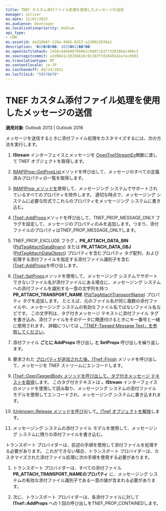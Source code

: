 ```yaml
---
title: TNEF カスタム添付ファイル処理を使用したメッセージの送信
manager: soliver
ms.date: 12/07/2015
ms.audience: Developer
ms.localizationpriority: medium
api_type:
- COM
ms.assetid: da318b6f-128a-44b5-8357-a130022030a1
description: '�ŏI�X�V��: 2015�N12��7��'
ms.openlocfilehash: 1456cd4d949799862c9d07cb3f733810bdc409c2
ms.sourcegitcommit: a1d9041c20256616c9c183f7d1049142a7ac6991
ms.translationtype: MT
ms.contentlocale: ja-JP
ms.lasthandoff: 09/24/2021
ms.locfileid: "59578670"
---
```

# <a name="sending-messages-by-using-tnef-custom-attachment-processing"></a>TNEF カスタム添付ファイル処理を使用したメッセージの送信

 
  
**適用対象**: Outlook 2013 | Outlook 2016 
  
メッセージを送信するときに添付ファイル処理をカスタマイズするには、次の方法を実行します。
  
1. **IStream** インターフェイスとメッセージを [OpenTnefStreamEx](opentnefstreamex.md)関数に渡して TNEF オブジェクトを取得します。 
    
2. [IMAPIProp::GetPropList](imapiprop-getproplist.md)メソッドを呼び出して、メッセージのすべての定義済みプロパティの一覧を取得します。 
    
3. [IMAPIProp メソッドを](imapipropiunknown.md)使用して、メッセージング システムでサポートされているすべてのプロパティを除外します。 適切な時点で、メッセージング システムに必要な形式でこれらのプロパティをメッセージング システムに書き込む。 
    
4. [ITnef::AddProps](itnef-addprops.md)メソッドを呼び出して、TNEF_PROP_MESSAGE_ONLY フラグを設定して、メッセージのプロパティのみを追加します。つまり、添付ファイルのプロパティはTNEF_PROP_MESSAGE_ONLYします。 
    
5. TNEF_PROP_EXCLUDE フラグ **、PR_ATTACH_DATA_BIN** ([PidTagAttachDataBinary](pidtagattachdatabinary-canonical-property.md)) または **PR_ATTACH_DATA_OBJ** ([PidTagAttachDataObject](pidtagattachdataobject-canonical-property.md)) プロパティを含むプロパティ タグ配列、および処理する添付ファイルを指定する添付ファイル識別子を含む [ITnef::AddProps](itnef-addprops.md)を呼び出します。
    
6. [ITnef::SetProps](itnef-setprops.md)メソッドを使用して、メッセージング システムでサポートできないファイル名が添付ファイルにある場合に、メッセージング システムへの添付ファイルを識別する一意の文字列を持つ **PR_ATTACH_TRANSPORT_NAME** ([PidTagAttachTransportName](pidtagattachtransportname-canonical-property.md)) プロパティ タグを追加します。 たとえば、元のファイル名が同じ複数の添付ファイルや、メッセージング システムの有効なファイル名ではないファイル名などです。 この文字列は、タグ付きメッセージ テキストに添付ファイル タグを書き込み、添付ファイルをそのデータに関連付けるときにキー番号と一緒に使用されます。 詳細については [、「TNEF-Tagged Message Text」を参照してください](tnef-tagged-message-text.md)。
    
7. 添付ファイル **ごとに AddProps** 呼び出し **と SetProps** 呼び出しを繰り返します。 
    
8. 要求された [プロパティが追加された後、ITnef::Finish](itnef-finish.md) メソッドを呼び出して、メッセージを TNEF ストリームにエンコードします。 
    
9. [ITnef::OpenTaggedBody メソッドを呼び出して、タグ付きメッセージ テキストを取得](itnef-opentaggedbody.md)します。 このタグ付きテキストは **、IStream** インターフェイスのメソッドを使用して読み取り、メッセージング システムの添付ファイル モデルを使用してエンコードされ、メッセージング システムに書き込まれます。 
    
10. [IUnknown::Release メソッドを呼び](https://msdn.microsoft.com/library/4b494c6f-f0ee-4c35-ae45-ed956f40dc7a%28Office.15%29.aspx)出して[、ITnef オブジェクトを解放](itnefiunknown.md)します。 
    
11. メッセージング システムの添付ファイル モデルを使用して、メッセージング システムに残りの添付ファイルを書き込む。
    
トランスポート プロバイダーは、前述の手順を使用して添付ファイルを処理する必要があります。 これができない場合、トランスポート プロバイダーは、カスタマイズされた添付ファイル処理に次の手順を使用する必要があります。
  
1. トランスポート プロバイダーは、すべての添付ファイル **PR_ATTACH_TRANSPORT_NAMEのプロパティ** に、メッセージング システムの有効な添付ファイル識別子である一意の値が含まれる必要があります。 
    
2. 次に、トランスポート プロバイダーは、各添付ファイルに対して **ITnef::AddProps** への 1 回の呼び出しをTNEF_PROP_CONTAINEDします。 
    

